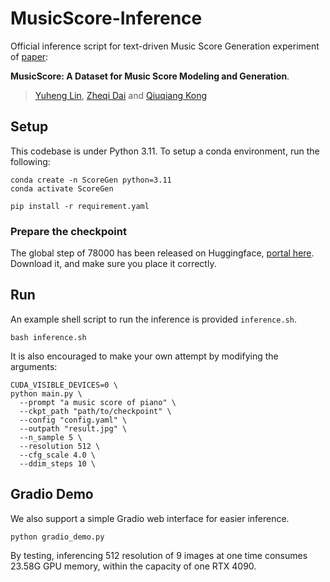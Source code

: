 # MusicScore-Inference

Official inference script for text-driven Music Score Generation experiment of [paper](https://arxiv.org/abs/2406.11462):

**MusicScore: A Dataset for Music Score Modeling and Generation**.

> [Yuheng Lin](https://rozenthegoat.github.io), [Zheqi Dai](https://github.com/dzq84) and [Qiuqiang Kong](https://github.com/qiuqiangkong)

## Setup

This codebase is under Python 3.11. To setup a conda environment, run the following:

```
conda create -n ScoreGen python=3.11
conda activate ScoreGen
```

```
pip install -r requirement.yaml
```

### Prepare the checkpoint

The global step of 78000 has been released on Huggingface, [portal here](https://huggingface.co/RozenWhite/ScoreDiffusion/tree/main).
Download it, and make sure you place it correctly.

## Run

An example shell script to run the inference is provided `inference.sh`.

```
bash inference.sh
```

It is also encouraged to make your own attempt by modifying the arguments:

```
CUDA_VISIBLE_DEVICES=0 \
python main.py \
  --prompt "a music score of piano" \
  --ckpt_path "path/to/checkpoint" \
  --config "config.yaml" \
  --outpath "result.jpg" \
  --n_sample 5 \
  --resolution 512 \
  --cfg_scale 4.0 \
  --ddim_steps 10 \
```

## Gradio Demo

We also support a simple Gradio web interface for easier inference.

```
python gradio_demo.py
```

By testing, inferencing 512 resolution of 9 images at one time consumes 23.58G GPU memory, within the capacity of one RTX 4090.
